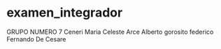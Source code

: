 # examen_integrador
GRUPO NUMERO 7
Ceneri Maria Celeste
Arce Alberto
gorosito federico
Fernando De Cesare


